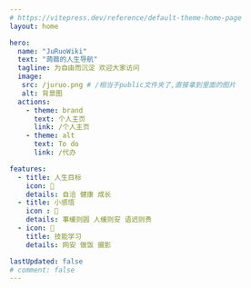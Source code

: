 ```yaml
---
# https://vitepress.dev/reference/default-theme-home-page
layout: home

hero:
  name: "JuRuoWiki"
  text: "蒟蒻的人生导航"
  tagline: 为自由而沉淀 欢迎大家访问
  image:
   src: /juruo.png # /相当于public文件夹了,直接拿到里面的图片
   alt: 背景图
  actions:
    - theme: brand
      text: 个人主页
      link: /个人主页
    - theme: alt
      text: To do
      link: /代办

features:
  - title: 人生目标
    icon: 🎯
    details: 自洽 健康 成长
  - title: 小感悟
    icon : 🧐
    details: 事缓则圆 人缓则安 语迟则贵
  - icon: 🧩
    title: 技能学习
    details: 网安 做饭 摄影

lastUpdated: false
# comment: false
---
```


<Confetti />

<script setup lang="ts">
import {ref,onMounted} from 'vue'

const timerNum=ref(0)
const timer=ref(null)

onMounted(()=>{
  timer.value=setInterval(()=>{
    const date = new Date()
    const year = date.getFullYear()
    const month = date.getMonth() + 1
    const day = date.getDate()
    const hour = date.getHours()
    const minute = date.getMinutes()
    const second = date.getSeconds()
    const time = `${year}年${month}月${day}日 ${hour}时${minute}分${second}秒`
    const dom = document.querySelector('.tagline')
    if(dom){
      dom.innerHTML = time
    }else{
      timerNum.value+=1
    if(timerNum.value>5){
      clearInterval(timer.value)
      timer.value=null
    }
    }
  },1000)
})
</script>

<style module>
  :root{
    --vp-c-indigo-1:'#567bf3'!important;
  }
</style>